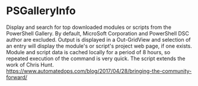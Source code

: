 # PSGalleryInfo
Display and search for top downloaded modules or scripts from the PowerShell Gallery.  By default, MicroSoft Corporation and PowerShell DSC author are excluded.      Output is displayed in a Out-GridView and selection of an entry will display the module's     or script's project web page, if one exists.      Module and script data is cached locally for a period of 8 hours, so repeated execution of     the command is very quick.      The script extends the work of Chris Hunt.     https://www.automatedops.com/blog/2017/04/28/bringing-the-community-forward/
